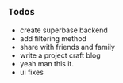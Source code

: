 ## `Todos`

- create superbase backend
- add filtering method
- share with friends and family
- write a project craft blog
- yeah man this it.
- ui fixes